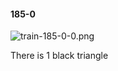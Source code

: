 #### 185-0
![train-185-0-0.png](https://github.com/lil-lab/nlvr/raw/master/nlvr/train/images/66/train-185-0-0.png "train-185-0-0.png")

There is 1 black triangle